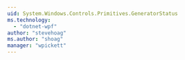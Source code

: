 ```yaml
---
uid: System.Windows.Controls.Primitives.GeneratorStatus
ms.technology: 
  - "dotnet-wpf"
author: "stevehoag"
ms.author: "shoag"
manager: "wpickett"
---
```

